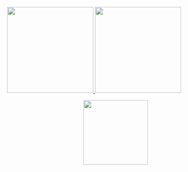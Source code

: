 <p>
<a href="#">
  <img height= "200px" src="https://github-readme-stats.vercel.app/api?username=zanhorvat&count_private=true&show_icons=true&include_all_commits=true&show_icons=true&theme=dark" />
</a>
<a href="#">
  <img height= "200px" src="https://github-readme-stats.vercel.app/api/top-langs/?username=zanhorvat&layout=compact&theme=dark&show_icons=true&langs_count=20&custom_title=Here%20are%20some%20languages%20I%27ve%20used" />
</a>
</p>
<p align="center">
  <img width="150" height="150" src="https://user-images.githubusercontent.com/22565981/180418785-bd5ac735-bf4d-4e14-a30d-cd7be39c3c99.png">
</p>
